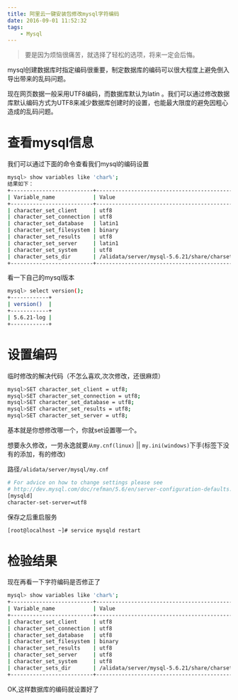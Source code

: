 ```yaml
---
title: 阿里云一键安装包修改mysql字符编码
date: 2016-09-01 11:52:32
tags:
    - Mysql
---
```


> 要是因为烦恼很痛苦，就选择了轻松的选项，将来一定会后悔。

mysql创建数据库时指定编码很重要，制定数据库的编码可以很大程度上避免倒入导出带来的乱码问题。

<!-- more -->

现在网页数据一般采用UTF8编码，而数据库默认为latin 。我们可以通过修改数据库默认编码方式为UTF8来减少数据库创建时的设置，也能最大限度的避免因粗心造成的乱码问题。

# 查看mysql信息

我们可以通过下面的命令查看我们mysql的编码设置

``` bash
mysql> show variables like 'char%';
结果如下：
+--------------------------+----------------------------------------------+
| Variable_name            | Value                                        |
+--------------------------+----------------------------------------------+
| character_set_client     | utf8                                         |
| character_set_connection | utf8                                         |
| character_set_database   | latin1                                       |
| character_set_filesystem | binary                                       |
| character_set_results    | utf8                                         |
| character_set_server     | latin1                                       |
| character_set_system     | utf8                                         |
| character_sets_dir       | /alidata/server/mysql-5.6.21/share/charsets/ |
+--------------------------+----------------------------------------------+
```

看一下自己的mysql版本

``` bash
mysql> select version();
+------------+
| version()  |
+------------+
| 5.6.21-log |
+------------+
```

# 设置编码

临时修改的解决代码（不怎么喜欢,次次修改，还很麻烦）

``` bash
mysql>SET character_set_client = utf8;
mysql>SET character_set_connection = utf8;
mysql>SET character_set_database = utf8;
mysql>SET character_set_results = utf8;
mysql>SET character_set_server = utf8;
```

基本就是你想修改哪一个，你就set设置哪一个。

想要永久修改，一劳永逸就要`从my.cnf(linux)` || `my.ini(windows)`下手(标签下没有的添加，有的修改)

路径`/alidata/server/mysql/my.cnf`

``` bash
# For advice on how to change settings please see
# http://dev.mysql.com/doc/refman/5.6/en/server-configuration-defaults.html
[mysqld]
character-set-server=utf8 
```

保存之后重启服务

``` bash
[root@localhost ~]# service mysqld restart
```

# 检验结果

现在再看一下字符编码是否修正了

``` bash
mysql> show variables like 'char%';
+--------------------------+----------------------------------------------+
| Variable_name            | Value                                        |
+--------------------------+----------------------------------------------+
| character_set_client     | utf8                                         |
| character_set_connection | utf8                                         |
| character_set_database   | utf8                                         |
| character_set_filesystem | binary                                       |
| character_set_results    | utf8                                         |
| character_set_server     | utf8                                         |
| character_set_system     | utf8                                         |
| character_sets_dir       | /alidata/server/mysql-5.6.21/share/charsets/ |
+--------------------------+----------------------------------------------+
``` 

OK,这样数据库的编码就设置好了